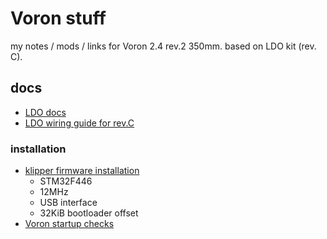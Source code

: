 # Voron stuff

my notes / mods / links for Voron 2.4 rev.2 350mm.
based on LDO kit (rev. C).

## docs
* [LDO docs](https://docs.ldomotors.com/en/voron/voron2)
* [LDO wiring guide for rev.C](https://docs.ldomotors.com/en/voron/voron2/wiring_guide_rev_c)

### installation
* [klipper firmware installation](https://docs.vorondesign.com/build/software/octopus_klipper.html)
  * STM32F446
  * 12MHz
  * USB interface
  * 32KiB bootloader offset
* [Voron startup checks](https://docs.vorondesign.com/build/startup/)
